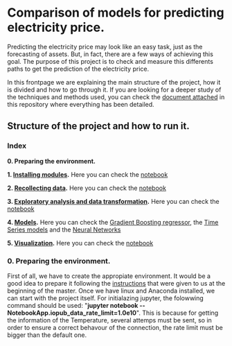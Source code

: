 # Comparison of models for predicting electricity price. 

Predicting the electricity price may look like an easy task, just as the forecasting of assets. But, in fact, there are a few ways of achieving this goal. The purpose of this project is to check and measure this differents paths to get the prediction of the electricity price. 

In this frontpage we are explaining the main structure of the project, how it is divided and how to go through it. If you are looking for a deeper study of the techniques and methods used, you can check the [document attached](https://github.com/JoelDela/TFM-Master_Data_Science_Kschool/blob/master/Comparison_of_ML_models.docx) in this repository where everything has been detailed.

## Structure of the project and how to run it.
### Index
**0. Preparing the environment.**

**1. [Installing modules](https://github.com/JoelDela/TFM-Master_Data_Science_Kschool/tree/master/Modules).** Here you can check the [notebook](https://github.com/JoelDela/TFM-Master_Data_Science_Kschool/blob/master/Modules/Installing_modules.ipynb)

**2. [Recollecting data](https://github.com/JoelDela/TFM-Master_Data_Science_Kschool/tree/master/Getting_data).** Here you can check the [notebook](https://github.com/JoelDela/TFM-Master_Data_Science_Kschool/blob/master/Getting_data/Getting_Data.ipynb)

**3. [Exploratory analysis and data transformation](https://github.com/JoelDela/TFM-Master_Data_Science_Kschool/tree/master/Exploring_data).** Here you can check the [notebook](https://github.com/JoelDela/TFM-Master_Data_Science_Kschool/blob/master/Exploring_data/Exploratory_analysis.ipynb)

**4. [Models](https://github.com/JoelDela/TFM-Master_Data_Science_Kschool/tree/master/Models).** Here you can check the [Gradient Boosting regressor](https://github.com/JoelDela/TFM-Master_Data_Science_Kschool/blob/master/Models/Regressor.ipynb), the [Time Series models](https://github.com/JoelDela/TFM-Master_Data_Science_Kschool/blob/master/Models/Time_series.ipynb) and the [Neural Networks](https://github.com/JoelDela/TFM-Master_Data_Science_Kschool/blob/master/Models/Neural_Network.ipynb)

**5. [Visualization](https://github.com/JoelDela/TFM-Master_Data_Science_Kschool/tree/master/Visualization).** Here you can check the [notebook](https://github.com/JoelDela/TFM-Master_Data_Science_Kschool/blob/master/Visualization/Visualization.ipynb)

### 0. Preparing the environment.

First of all, we have to create the appropiate environment. It would be a good idea to prepare it following the [instructions](https://docs.google.com/document/d/1cwYA04H2VXTalkR78nYHDvJmm1QzhEZjSC_4WvjB1Vw/edit) that were given to us at the beginning of the master. Once we have linux and Anaconda installed, we can start with the project itself. For initialazing jupyter, the folowwing command should be used: "**jupyter notebook --NotebookApp.iopub_data_rate_limit=1.0e10**". This is because for getting the information of the Temperature, several attemps must be sent, so in order to ensure a correct behavour of the connection, the rate limit must be bigger than the default one. 
